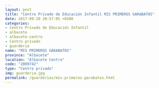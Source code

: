 ```yaml
---
layout: post
title: "Centro Privado de Educación Infantil MIS PRIMEROS GARABATOS"
date: 2017-09-20 20:57:05 +0200
categories:
- Centro Privado de Educación Infantil
- albacete
- albacete-centro
- Centro privado
- guarderia
name: "MIS PRIMEROS GARABATOS"
province: "Albacete"
location: "Albacete Centro"
code: "2009742"
type: "Centro privado"
img: guarderia.jpg
permalink: /guarderias/mis-primeros-garabatos.html
---
```


